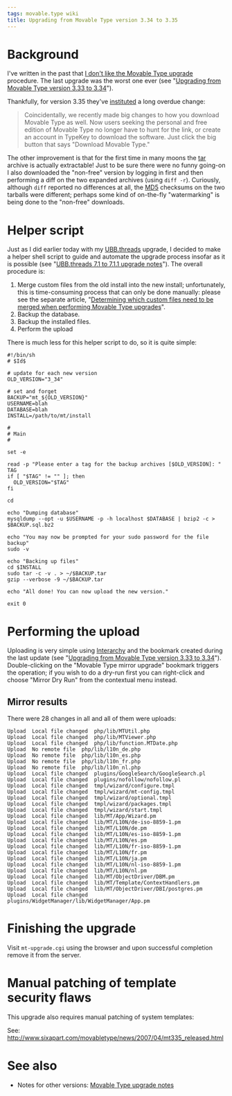 ```yaml
---
tags: movable.type wiki
title: Upgrading from Movable Type version 3.34 to 3.35
---
```


# Background

I've written in the past that [I don't like the Movable Type upgrade](http://wincent.dev/a/about/wincent/weblog/archives/2006/09/the_movable_typ.php) procedure. The last upgrade was the worst one ever (see "[Upgrading from Movable Type version 3.33 to 3.34](/wiki/Upgrading_from_Movable_Type_version_3.33_to_3.34)").

Thankfully, for version 3.35 they've [instituted](http://www.sixapart.com/movabletype/news/2007/04/mt335_released.html) a long overdue change:

> Coincidentally, we recently made big changes to how you download Movable Type as well. Now users seeking the personal and free edition of Movable Type no longer have to hunt for the link, or create an account in TypeKey to download the software. Just click the big button that says "Download Movable Type."

The other improvement is that for the first time in many moons the [tar](/wiki/tar) archive is actually extractable! Just to be sure there were no funny going-on I also downloaded the "non-free" version by logging in first and then performing a diff on the two expanded archives (using `diff -r`). Curiously, although `diff` reported no differences at all, the [MD5](/wiki/MD5) checksums on the two tarballs were different; perhaps some kind of on-the-fly "watermarking" is being done to the "non-free" downloads.

# Helper script

Just as I did earlier today with my [UBB.threads](/wiki/UBB.threads) upgrade, I decided to make a helper shell script to guide and automate the upgrade process insofar as it is possible (see "[UBB.threads 7.1 to 7.1.1 upgrade notes](/wiki/UBB.threads_7.1_to_7.1.1_upgrade_notes)"). The overall procedure is:

1.  Merge custom files from the old install into the new install; unfortunately, this is time-consuming process that can only be done manually: please see the separate article, "[Determining which custom files need to be merged when performing Movable Type upgrades](/wiki/Determining_which_custom_files_need_to_be_merged_when_performing_Movable_Type_upgrades)".
2.  Backup the database.
3.  Backup the installed files.
4.  Perform the upload

There is much less for this helper script to do, so it is quite simple:

    #!/bin/sh
    # $Id$

    # update for each new version
    OLD_VERSION="3_34"

    # set and forget
    BACKUP="mt_${OLD_VERSION}"
    USERNAME=blah
    DATABASE=blah
    INSTALL=/path/to/mt/install

    #
    # Main
    #

    set -e

    read -p "Please enter a tag for the backup archives [$OLD_VERSION]: " TAG
    if [ "$TAG" != "" ]; then
      OLD_VERSION="$TAG"
    fi

    cd

    echo "Dumping database"
    mysqldump --opt -u $USERNAME -p -h localhost $DATABASE | bzip2 -c > $BACKUP.sql.bz2

    echo "You may now be prompted for your sudo password for the file backup"
    sudo -v

    echo "Backing up files"
    cd $INSTALL
    sudo tar -c -v . > ~/$BACKUP.tar
    gzip --verbose -9 ~/$BACKUP.tar

    echo "All done! You can now upload the new version."

    exit 0

# Performing the upload

Uploading is very simple using [Interarchy](/wiki/Interarchy) and the bookmark created during the last update (see "[Upgrading from Movable Type version 3.33 to 3.34](/wiki/Upgrading_from_Movable_Type_version_3.33_to_3.34)"). Double-clicking on the "Movable Type mirror upgrade" bookmark triggers the operation; if you wish to do a dry-run first you can right-click and choose "Mirror Dry Run" from the contextual menu instead.

## Mirror results

There were 28 changes in all and all of them were uploads:

    Upload	Local file changed	php/lib/MTUtil.php
    Upload	Local file changed	php/lib/MTViewer.php
    Upload	Local file changed	php/lib/function.MTDate.php
    Upload	No remote file	php/lib/l10n_de.php
    Upload	No remote file	php/lib/l10n_es.php
    Upload	No remote file	php/lib/l10n_fr.php
    Upload	No remote file	php/lib/l10n_nl.php
    Upload	Local file changed	plugins/GoogleSearch/GoogleSearch.pl
    Upload	Local file changed	plugins/nofollow/nofollow.pl
    Upload	Local file changed	tmpl/wizard/configure.tmpl
    Upload	Local file changed	tmpl/wizard/mt-config.tmpl
    Upload	Local file changed	tmpl/wizard/optional.tmpl
    Upload	Local file changed	tmpl/wizard/packages.tmpl
    Upload	Local file changed	tmpl/wizard/start.tmpl
    Upload	Local file changed	lib/MT/App/Wizard.pm
    Upload	Local file changed	lib/MT/L10N/de-iso-8859-1.pm
    Upload	Local file changed	lib/MT/L10N/de.pm
    Upload	Local file changed	lib/MT/L10N/es-iso-8859-1.pm
    Upload	Local file changed	lib/MT/L10N/es.pm
    Upload	Local file changed	lib/MT/L10N/fr-iso-8859-1.pm
    Upload	Local file changed	lib/MT/L10N/fr.pm
    Upload	Local file changed	lib/MT/L10N/ja.pm
    Upload	Local file changed	lib/MT/L10N/nl-iso-8859-1.pm
    Upload	Local file changed	lib/MT/L10N/nl.pm
    Upload	Local file changed	lib/MT/ObjectDriver/DBM.pm
    Upload	Local file changed	lib/MT/Template/ContextHandlers.pm
    Upload	Local file changed	lib/MT/ObjectDriver/DBI/postgres.pm
    Upload	Local file changed	plugins/WidgetManager/lib/WidgetManager/App.pm

# Finishing the upgrade

Visit `mt-upgrade.cgi` using the browser and upon successful completion remove it from the server.

# Manual patching of template security flaws

This upgrade also requires manual patching of system templates:

See: <http://www.sixapart.com/movabletype/news/2007/04/mt335_released.html>

# See also

-   Notes for other versions: [Movable Type upgrade notes](/wiki/Movable_Type_upgrade_notes)
